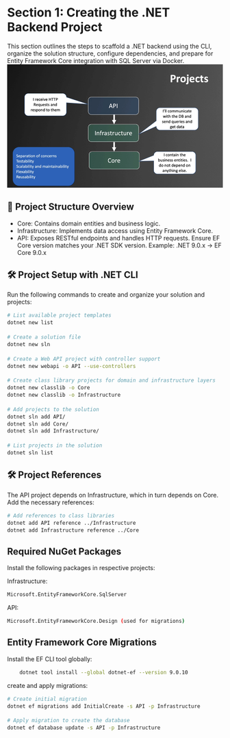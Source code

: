 # Section 1: Creating the .NET Backend Project

This section outlines the steps to scaffold a .NET backend using the CLI, organize the solution structure, configure dependencies, and prepare for Entity Framework Core integration with SQL Server via Docker.
![projectStructure](image.png)
## 📁 Project Structure Overview
- Core: Contains domain entities and business logic.
- Infrastructure: Implements data access using Entity Framework Core.
- API: Exposes RESTful endpoints and handles HTTP requests.
Ensure EF Core version matches your .NET SDK version. Example: .NET 9.0.x → EF Core 9.0.x


## 🛠️ Project Setup with .NET CLI

Run the following commands to create and organize your solution and projects:

```bash
# List available project templates
dotnet new list

# Create a solution file
dotnet new sln

# Create a Web API project with controller support
dotnet new webapi -o API --use-controllers

# Create class library projects for domain and infrastructure layers
dotnet new classlib -o Core
dotnet new classlib -o Infrastructure

# Add projects to the solution
dotnet sln add API/
dotnet sln add Core/
dotnet sln add Infrastructure/

# List projects in the solution
dotnet sln list

```

## 🛠️ Project References
The API project depends on Infrastructure, which in turn depends on Core. Add the necessary references:
```bash
# Add references to class libraries
dotnet add API reference ../Infrastructure
dotnet add Infrastructure reference ../Core
```

## Required NuGet Packages
Install the following packages in respective projects:

Infrastructure:
```bash
Microsoft.EntityFrameworkCore.SqlServer
```
API:
```bash
Microsoft.EntityFrameworkCore.Design (used for migrations)
```

## Entity Framework Core Migrations
Install the EF CLI tool globally:
```bash
    dotnet tool install --global dotnet-ef --version 9.0.10
```
create and apply migrations:
```bash
# Create initial migration
dotnet ef migrations add InitialCreate -s API -p Infrastructure

# Apply migration to create the database
dotnet ef database update -s API -p Infrastructure

```